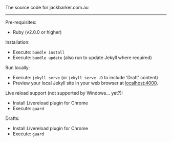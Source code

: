 The source code for jackbarker.com.au

---

Pre-requisites:

- Ruby (v2.0.0 or higher)

Installation:

- Execute: `bundle install`
- Execute: `bundle update` (also run to update Jekyll where required)


Run locally:

- Execute: `jekyll serve` (or `jekyll serve -D` to include 'Draft' content)
- Preview your local Jekyll site in your web browser at [localhost:4000](http://localhost:4000).

Live reload support (not supported by Windows... yet?):

- Install Livereload plugin for Chrome
- Execute: `guard`

Drafts:

- Install Livereload plugin for Chrome
- Execute: `guard`
